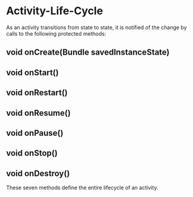 # Activity-Life-Cycle

As an activity transitions from state to state, it is notified of the change by calls to the following protected methods:

## void onCreate(Bundle savedInstanceState) 
## void onStart()
## void onRestart()
## void onResume()
## void onPause()
## void onStop()
## void onDestroy()


These seven methods define the entire lifecycle of an activity.






